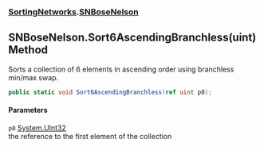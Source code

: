 ### [SortingNetworks](SortingNetworks.md 'SortingNetworks').[SNBoseNelson](SortingNetworks_SNBoseNelson.md 'SortingNetworks.SNBoseNelson')
## SNBoseNelson.Sort6AscendingBranchless(uint) Method
Sorts a collection of 6 elements in ascending order using branchless min/max swap.  
```csharp
public static void Sort6AscendingBranchless(ref uint p0);
```
#### Parameters
<a name='SortingNetworks_SNBoseNelson_Sort6AscendingBranchless(uint)_p0'></a>
`p0` [System.UInt32](https://docs.microsoft.com/en-us/dotnet/api/System.UInt32 'System.UInt32')  
the reference to the first element of the collection
  
